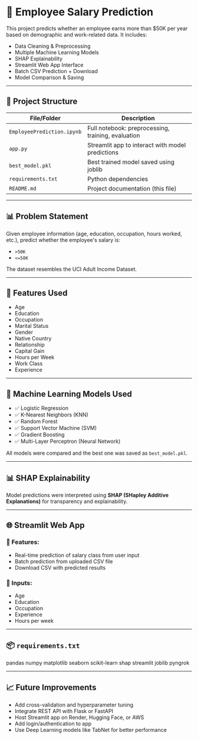 # 🧠 Employee Salary Prediction

This project predicts whether an employee earns more than \$50K per year based on demographic and work-related data. It includes:

- Data Cleaning & Preprocessing  
- Multiple Machine Learning Models  
- SHAP Explainability  
- Streamlit Web App Interface  
- Batch CSV Prediction + Download  
- Model Comparison & Saving

---

## 📁 Project Structure

| File/Folder            | Description                                              |
|------------------------|----------------------------------------------------------|
| `EmployeePrediction.ipynb` | Full notebook: preprocessing, training, evaluation      |
| `app.py`               | Streamlit app to interact with model predictions         |
| `best_model.pkl`       | Best trained model saved using joblib                    |
| `requirements.txt`     | Python dependencies                                      |
| `README.md`            | Project documentation (this file)                        |

---

## 📊 Problem Statement

Given employee information (age, education, occupation, hours worked, etc.), predict whether the employee's salary is:

- `>50K`
- `<=50K`

The dataset resembles the UCI Adult Income Dataset.

---

## 🎯 Features Used

- Age  
- Education  
- Occupation  
- Marital Status  
- Gender  
- Native Country  
- Relationship  
- Capital Gain  
- Hours per Week  
- Work Class  
- Experience

---

## 🧠 Machine Learning Models Used

- ✅ Logistic Regression  
- ✅ K-Nearest Neighbors (KNN)  
- ✅ Random Forest  
- ✅ Support Vector Machine (SVM)  
- ✅ Gradient Boosting  
- ✅ Multi-Layer Perceptron (Neural Network)

All models were compared and the best one was saved as `best_model.pkl`.

---

## 📊 SHAP Explainability

Model predictions were interpreted using **SHAP (SHapley Additive Explanations)** for transparency and explainability.


---


## 🌐 Streamlit Web App

### 🔹 Features:

- Real-time prediction of salary class from user input  
- Batch prediction from uploaded CSV file  
- Download CSV with predicted results  

### 🔹 Inputs:

- Age  
- Education  
- Occupation  
- Experience  
- Hours per week

---

## 📦 `requirements.txt`


pandas
numpy
matplotlib
seaborn
scikit-learn
shap
streamlit
joblib
pyngrok

---

## 📈 Future Improvements

- Add cross-validation and hyperparameter tuning  
- Integrate REST API with Flask or FastAPI  
- Host Streamlit app on Render, Hugging Face, or AWS  
- Add login/authentication to app  
- Use Deep Learning models like TabNet for better performance
